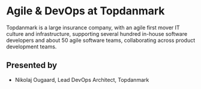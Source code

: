 # Agile & DevOps at Topdanmark
Topdanmark is a large insurance company, with an agile first mover IT culture and infrastructure, supporting several hundred in-house software developers and about 50 agile software teams, collaborating across product development teams.​
## Presented by
- Nikolaj Ougaard, Lead DevOps Architect, Topdanmark
